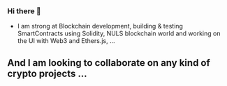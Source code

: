### Hi there 👋
- I am strong at Blockchain development, building & testing SmartContracts using Solidity, NULS blockchain world and working on the UI with Web3 and Ethers.js, ... 
## And I am looking to collaborate on any kind of crypto projects ... 
<!--
**AndresMarques/AndresMarques** is a ✨ _special_ ✨ repository because its `README.md` (this file) appears on your GitHub profile.

Here are some ideas to get you started:

- 🔭 I’m currently working on ...
- 🌱 I’m currently learning ...
- 👯 I’m looking to collaborate on ...
- 🤔 I’m looking for help with ...
- 💬 Ask me about ...
- 📫 How to reach me: ...
- 😄 Pronouns: ...
- ⚡ Fun fact: ...
-->

